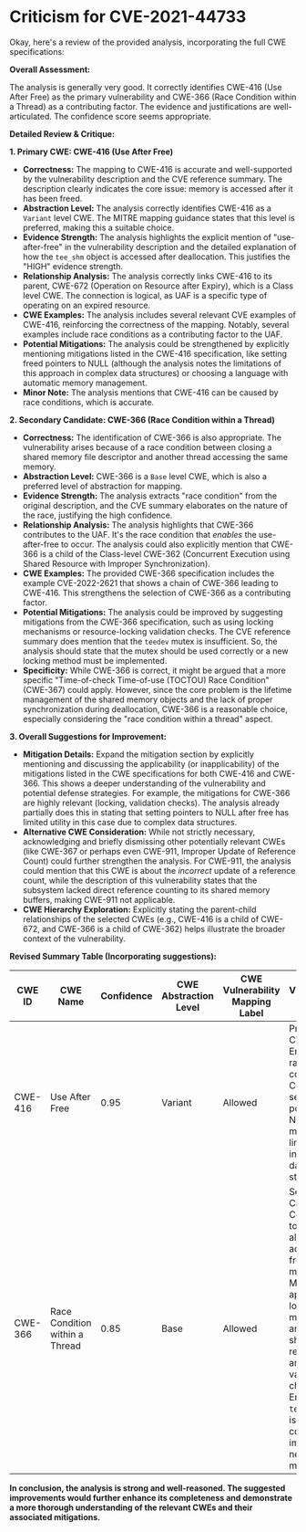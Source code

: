 # Criticism for CVE-2021-44733

Okay, here's a review of the provided analysis, incorporating the full CWE specifications:

**Overall Assessment:**

The analysis is generally very good. It correctly identifies CWE-416 (Use After Free) as the primary vulnerability and CWE-366 (Race Condition within a Thread) as a contributing factor. The evidence and justifications are well-articulated. The confidence score seems appropriate.

**Detailed Review & Critique:**

**1. Primary CWE: CWE-416 (Use After Free)**

*   **Correctness:**  The mapping to CWE-416 is accurate and well-supported by the vulnerability description and the CVE reference summary. The description clearly indicates the core issue: memory is accessed after it has been freed.
*   **Abstraction Level:**  The analysis correctly identifies CWE-416 as a `Variant` level CWE. The MITRE mapping guidance states that this level is preferred, making this a suitable choice.
*   **Evidence Strength:** The analysis highlights the explicit mention of "use-after-free" in the vulnerability description and the detailed explanation of how the `tee_shm` object is accessed after deallocation.  This justifies the "HIGH" evidence strength.
*   **Relationship Analysis:** The analysis correctly links CWE-416 to its parent, CWE-672 (Operation on Resource after Expiry), which is a Class level CWE. The connection is logical, as UAF is a specific type of operating on an expired resource.
*   **CWE Examples:** The analysis includes several relevant CVE examples of CWE-416, reinforcing the correctness of the mapping. Notably, several examples include race conditions as a contributing factor to the UAF.
*   **Potential Mitigations:** The analysis could be strengthened by explicitly mentioning mitigations listed in the CWE-416 specification, like setting freed pointers to NULL (although the analysis notes the limitations of this approach in complex data structures) or choosing a language with automatic memory management.
*   **Minor Note:** The analysis mentions that CWE-416 can be caused by race conditions, which is accurate.

**2. Secondary Candidate: CWE-366 (Race Condition within a Thread)**

*   **Correctness:**  The identification of CWE-366 is also appropriate. The vulnerability arises because of a race condition between closing a shared memory file descriptor and another thread accessing the same memory.
*   **Abstraction Level:**  CWE-366 is a `Base` level CWE, which is also a preferred level of abstraction for mapping.
*   **Evidence Strength:** The analysis extracts "race condition" from the original description, and the CVE summary elaborates on the nature of the race, justifying the high confidence.
*   **Relationship Analysis:** The analysis highlights that CWE-366 contributes to the UAF. It's the race condition that *enables* the use-after-free to occur. The analysis could also explicitly mention that CWE-366 is a child of the Class-level CWE-362 (Concurrent Execution using Shared Resource with Improper Synchronization).
*   **CWE Examples:** The provided CWE-366 specification includes the example CVE-2022-2621 that shows a chain of CWE-366 leading to CWE-416. This strengthens the selection of CWE-366 as a contributing factor.
*   **Potential Mitigations:** The analysis could be improved by suggesting mitigations from the CWE-366 specification, such as using locking mechanisms or resource-locking validation checks.  The CVE reference summary does mention that the `teedev` mutex is insufficient. So, the analysis should state that the mutex should be used correctly or a new locking method must be implemented.
*   **Specificity:** While CWE-366 is correct,  it might be argued that a more specific "Time-of-check Time-of-use (TOCTOU) Race Condition" (CWE-367) could apply. However, since the core problem is the lifetime management of the shared memory objects and the lack of proper synchronization during deallocation, CWE-366 is a reasonable choice, especially considering the "race condition within a thread" aspect.

**3. Overall Suggestions for Improvement:**

*   **Mitigation Details:** Expand the mitigation section by explicitly mentioning and discussing the applicability (or inapplicability) of the mitigations listed in the CWE specifications for both CWE-416 and CWE-366.  This shows a deeper understanding of the vulnerability and potential defense strategies. For example, the mitigations for CWE-366 are highly relevant (locking, validation checks). The analysis already partially does this in stating that setting pointers to NULL after free has limited utility in this case due to complex data structures.
*   **Alternative CWE Consideration:** While not strictly necessary, acknowledging and briefly dismissing other potentially relevant CWEs (like CWE-367 or perhaps even CWE-911, Improper Update of Reference Count) could further strengthen the analysis.  For CWE-911, the analysis could mention that this CWE is about the *incorrect* update of a reference count, while the description of this vulnerability states that the subsystem lacked direct reference counting to its shared memory buffers, making CWE-911 not applicable.
*   **CWE Hierarchy Exploration:** Explicitly stating the parent-child relationships of the selected CWEs (e.g., CWE-416 is a child of CWE-672, and CWE-366 is a child of CWE-362) helps illustrate the broader context of the vulnerability.

**Revised Summary Table (Incorporating suggestions):**

| CWE ID | CWE Name | Confidence | CWE Abstraction Level | CWE Vulnerability Mapping Label | CWE-Vulnerability Mapping Notes |
|---|---|---|---|---|---|
| CWE-416 | Use After Free | 0.95 | Variant | Allowed | Primary CWE. Enabled by race condition. Consider setting freed pointers to NULL, but may have limited utility in complex data structures.  |
| CWE-366 | Race Condition within a Thread | 0.85 | Base | Allowed | Secondary Candidate. Contributes to UAF by allowing access to freed memory.  Mitigate with appropriate locking mechanisms around shared resources and validation checks. Ensure the `teedev` mutex is used correctly or implement a new locking method. |

**In conclusion, the analysis is strong and well-reasoned. The suggested improvements would further enhance its completeness and demonstrate a more thorough understanding of the relevant CWEs and their associated mitigations.**